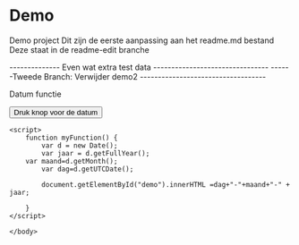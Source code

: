 
# Demo
Demo project
Dit zijn de eerste aanpassing aan het readme.md bestand
Deze staat in de readme-edit branche

-------------- Even wat extra test data --------------------------------
------Tweede Branch: Verwijder demo2 -----------------------------------
<!DOCTYPE html>
<html>
	<body>
	<p>Datum functie</p>
	<button onclick="myFunction()">Druk knop voor de datum</button>
	<p id="demo"></p>

	<script>
		function myFunction() {
    		var d = new Date();
    		var jaar = d.getFullYear();
   		var maand=d.getMonth();
    		var dag=d.getUTCDate();
    
    		document.getElementById("demo").innerHTML =dag+"-"+maand+"-" + jaar;
	
		}
	</script>

	</body>
</html>
